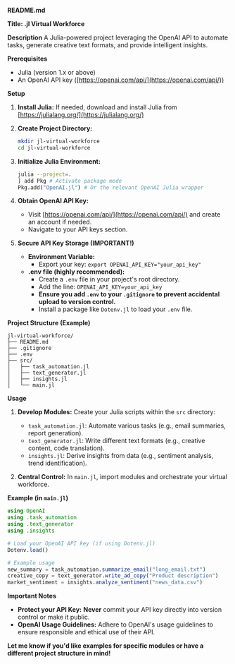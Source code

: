 **README.md**

**Title: .jl Virtual Workforce**

**Description**
A Julia-powered project leveraging the OpenAI API to automate tasks, generate creative text formats, and provide intelligent insights.

**Prerequisites**

* Julia (version 1.x or above)
* An OpenAI API key ([https://openai.com/api/](https://openai.com/api/)) 

**Setup**

1. **Install Julia:**  If needed, download and install Julia from [https://julialang.org/](https://julialang.org/)

2. **Create Project Directory:**
   ```bash
   mkdir jl-virtual-workforce
   cd jl-virtual-workforce
   ```

3. **Initialize Julia Environment:**
   ```bash
   julia --project=.
   ] add Pkg # Activate package mode
   Pkg.add("OpenAI.jl") # Or the relevant OpenAI Julia wrapper
   ```

4. **Obtain OpenAI API Key:**
    *  Visit [https://openai.com/api/](https://openai.com/api/) and create an account if needed. 
    *  Navigate to your API keys section.

5. **Secure API Key Storage (IMPORTANT!)**
   * **Environment Variable:** 
       * Export your key: `export OPENAI_API_KEY="your_api_key"`
   * **.env file (highly recommended):**
       * Create a `.env` file in your project's root directory.
       * Add the line: `OPENAI_API_KEY=your_api_key`
       * **Ensure you add `.env` to your `.gitignore` to prevent accidental upload to version control.**
       * Install a package like `Dotenv.jl` to load your `.env` file.

**Project Structure (Example)**

```
jl-virtual-workforce/
├── README.md  
├── .gitignore 
├── .env        
├── src/
│   ├── task_automation.jl
│   ├── text_generator.jl
│   ├── insights.jl
│   └── main.jl 
```


**Usage**

1. **Develop Modules:** Create your Julia scripts within the `src` directory:
   * `task_automation.jl`:  Automate various tasks (e.g., email summaries, report generation).
   * `text_generator.jl`:  Write different text formats  (e.g., creative content, code translation).
   * `insights.jl`: Derive insights from data (e.g., sentiment analysis, trend identification).

2. **Central Control:** In `main.jl`, import modules and orchestrate your virtual workforce.

**Example (in `main.jl`)**

```julia
using OpenAI 
using .task_automation
using .text_generator
using .insights

# Load your OpenAI API key (if using Dotenv.jl)
Dotenv.load() 

# Example usage
new_summary = task_automation.summarize_email("long_email.txt")
creative_copy = text_generator.write_ad_copy("Product description")
market_sentiment = insights.analyze_sentiment("news_data.csv") 
```

**Important Notes**

* **Protect your API Key:** **Never** commit your API key directly into version control or make it public.
* **OpenAI Usage Guidelines:** Adhere to OpenAI's usage guidelines to ensure responsible and ethical use of their API.

**Let me know if you'd like examples for specific modules or have a different project structure in mind!** 
